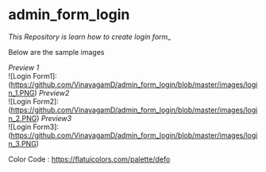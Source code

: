 # admin_form_login

_This Repository  is learn how to create login form__

Below are the sample images

_Preview 1_\
![Login Form1]:(https://github.com/VinayagamD/admin_form_login/blob/master/images/login_1.PNG)
_Preview2_\
![Login Form2]:(https://github.com/VinayagamD/admin_form_login/blob/master/images/login_2.PNG)
_Preview3_\
![Login Form3]:(https://github.com/VinayagamD/admin_form_login/blob/master/images/login_3.PNG)

Color Code : https://flatuicolors.com/palette/defo
